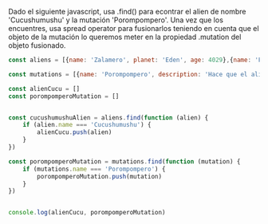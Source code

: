 Dado el siguiente javascript, usa .find() para econtrar el alien de nombre 'Cucushumushu' y la mutación 'Porompompero'. Una vez que los encuentres, usa spread operator para fusionarlos teniendo en cuenta que el objeto de la mutación lo queremos meter en la propiedad .mutation del objeto fusionado.

```js
const aliens = [{name: 'Zalamero', planet: 'Eden', age: 4029},{name: 'Paktu', planet: 'Andromeda', age: 32},{name: 'Cucushumushu', planet: 'Marte', age: 503021}];

const mutations = [{name: 'Porompompero', description: 'Hace que el alien pueda adquirir la habilidad de tocar el tambor'},{name: 'Fly me to the moon', description: 'Permite volar, solo y exclusivamente a la luna'},{name: 'Andando que es gerundio', description: 'Invoca a un señor mayor como Personal Trainer'}];

const alienCucu = []
const porompomperoMutation = []


const cucushumushuAlien = aliens.find(function (alien) {
    if (alien.name === 'Cucushumushu') {
        alienCucu.push(alien)
    }
})

const porompomperoMutation = mutations.find(function (mutation) {
    if (mutations.name === 'Porompompero') {
        porompomperoMutation.push(mutation)
    }
})


console.log(alienCucu, porompomperoMutation)
```